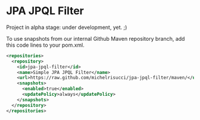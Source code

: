 # JPA JPQL Filter

Project in alpha stage: under development, yet. ;)

To use snapshots from our internal Github Maven repository branch, add this code lines to your pom.xml.

```xml
<repositories>
  <repository>
    <id>jpa-jpql-filter</id>
    <name>Simple JPA JPQL Filter</name>
    <url>https://raw.github.com/michelrisucci/jpa-jpql-filter/maven/</url>
    <snapshots>
      <enabled>true</enabled>
      <updatePolicy>always</updatePolicy>
    </snapshots>
  </repository>
</repositories>
```
